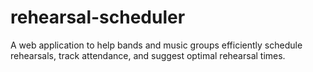 # rehearsal-scheduler
A web application to help bands and music groups efficiently schedule rehearsals, track attendance, and suggest optimal rehearsal times.

